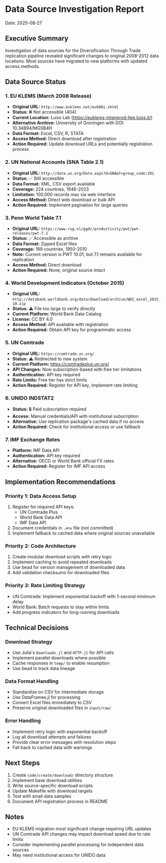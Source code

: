 # Data Source Investigation Report
Date: 2025-08-27

## Executive Summary

Investigation of data sources for the Diversification Through Trade replication pipeline revealed significant changes to original 2008-2012 data locations. Most sources have migrated to new platforms with updated access methods.

## Data Source Status

### 1. EU KLEMS (March 2008 Release)
- **Original URL:** `http://www.euklems.net/euk08i.shtml` 
- **Status:** ❌ Not accessible (404)
- **Current Location:** Luiss Lab (https://euklems-intanprod-llee.luiss.it/)
- **Alternative Archive:** University of Groningen with DOI: 10.34894/MGSB4H
- **Data Format:** Excel, CSV, R, STATA
- **Access Method:** Direct download after registration
- **Action Required:** Update download URLs and potentially registration process

### 2. UN National Accounts (SNA Table 2.1)
- **Original URL:** `http://data.un.org/Data.aspx?d=SNA&f=group_code:201`
- **Status:** ✅ Still accessible
- **Data Format:** XML, CSV export available
- **Coverage:** 224 countries, 1946-2023
- **Limitation:** 100,000 records max via web interface
- **Access Method:** Direct web download or bulk API
- **Action Required:** Implement pagination for large queries

### 3. Penn World Table 7.1
- **Original URL:** `https://www.rug.nl/ggdc/productivity/pwt/pwt-releases/pwt-7.1`
- **Status:** ✅ Accessible as archive
- **Data Format:** Zipped Excel files
- **Coverage:** 189 countries, 1950-2010
- **Note:** Current version is PWT 10.01, but 7.1 remains available for replication
- **Access Method:** Direct download
- **Action Required:** None, original source intact

### 4. World Development Indicators (October 2015)
- **Original URL:** `http://databank.worldbank.org/data/download/archive/WDI_excel_2015_10.zip`
- **Status:** ⚠️ File too large to verify directly
- **Current Platform:** World Bank Data Catalog
- **License:** CC BY 4.0
- **Access Method:** API available with registration
- **Action Required:** Obtain API key for programmatic access

### 5. UN Comtrade
- **Original URL:** `https://comtrade.un.org/`
- **Status:** ⚠️ Redirected to new system
- **Current Platform:** https://comtradeplus.un.org/
- **API Changes:** Now subscription-based with free tier limitations
- **Authentication:** API key required
- **Rate Limits:** Free tier has strict limits
- **Action Required:** Register for API key, implement rate limiting

### 6. UNIDO INDSTAT2
- **Status:** 🔒 Paid subscription required
- **Access:** Manual credentials/API with institutional subscription
- **Alternative:** Use replication package's cached data if no access
- **Action Required:** Check for institutional access or use fallback

### 7. IMF Exchange Rates
- **Platform:** IMF Data API
- **Authentication:** API key required
- **Alternative:** OECD or World Bank official FX rates
- **Action Required:** Register for IMF API access

## Implementation Recommendations

### Priority 1: Data Access Setup
1. Register for required API keys:
   - UN Comtrade Plus
   - World Bank Data API
   - IMF Data API
2. Document credentials in `.env` file (not committed)
3. Implement fallback to cached data where original sources unavailable

### Priority 2: Code Architecture
1. Create modular download scripts with retry logic
2. Implement caching to avoid repeated downloads
3. Use bead for version management of downloaded data
4. Add validation checksums for downloaded files

### Priority 3: Rate Limiting Strategy
- UN Comtrade: Implement exponential backoff with 1-second minimum delay
- World Bank: Batch requests to stay within limits
- Add progress indicators for long-running downloads

## Technical Decisions

### Download Strategy
- Use Julia's `Downloads.jl` and `HTTP.jl` for API calls
- Implement parallel downloads where possible
- Cache responses in `temp/` to enable resumption
- Use bead to track data lineage

### Data Format Handling
- Standardize on CSV for intermediate storage
- Use DataFrames.jl for processing
- Convert Excel files immediately to CSV
- Preserve original downloaded files in `input/raw/`

### Error Handling
- Implement retry logic with exponential backoff
- Log all download attempts and failures
- Provide clear error messages with resolution steps
- Fall back to cached data with warnings

## Next Steps

1. Create `code/create/download/` directory structure
2. Implement base download utilities
3. Write source-specific download scripts
4. Update Makefile with download targets
5. Test with small data samples
6. Document API registration process in README

## Notes

- EU KLEMS migration most significant change requiring URL updates
- UN Comtrade API changes may impact download speed due to rate limits
- Consider implementing parallel processing for independent data sources
- May need institutional access for UNIDO data